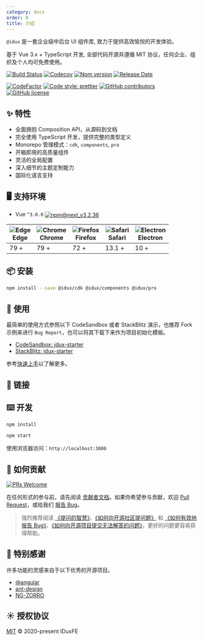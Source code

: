 ```yaml
---
category: docs
order: 0
title: 介绍
---
```


`@idux` 是一套企业级中后台 UI 组件库, 致力于提供高效愉悦的开发体验。

基于 Vue 3.x + TypeScript 开发, 全部代码开源并遵循 MIT 协议，任何企业、组织及个人均可免费使用。

<div class="introduce-badges">

[![Build Status](https://dev.azure.com/iduxfeteam/IduxFE/_apis/build/status/IduxFE.idux?branchName=main)](https://dev.azure.com/iduxfeteam/IduxFE/_build/latest?definitionId=2&branchName=main)
[![Codecov](https://codecov.io/gh/IDuxFE/idux/branch/main/graph/badge.svg?token=PGAUXP06V3)](https://codecov.io/gh/IDuxFE/idux)
[![Npm version](https://img.shields.io/npm/v/@idux/components)](https://www.npmjs.com/package/@idux/components)
[![Release Date](https://img.shields.io/github/release-date/IDuxFE/idux)](https://github.com/IDuxFE/idux/releases)

[![CodeFactor](https://www.codefactor.io/repository/github/iduxfe/idux/badge)](https://www.codefactor.io/repository/github/iduxfe/idux)
[![Code style: prettier](https://img.shields.io/badge/code_style-prettier-ff69b4)](https://github.com/prettier/prettier)
[![GitHub contributors](https://img.shields.io/github/contributors/IDuxFE/idux)](https://github.com/IDuxFE/idux/contributors)
[![GitHub license](https://img.shields.io/github/license/IDuxFE/idux)](https://github.com/IDuxFE/idux/blob/main/LICENSE)

</div>

## ✨ 特性

- 全面拥抱 Composition API，从源码到文档
- 完全使用 TypeScript 开发，提供完整的类型定义
- Monorepo 管理模式：`cdk`, `components`, `pro`
- 开箱即用的高质量组件
- 灵活的全局配置
- 深入细节的主题定制能力
- 国际化语言支持

## 🖥 支持环境

- Vue `^3.0.0` <a href="https://www.npmjs.com/package/vue/v/next"><img src="https://img.shields.io/npm/v/vue/next.svg" alt="npm@next_v3.2.36" align="center"/></a>

| <img src="https://cdn.jsdelivr.net/npm/@browser-logos/edge/edge_32x32.png" alt="Edge"/><br />Edge | <img src="https://cdn.jsdelivr.net/npm/@browser-logos/chrome/chrome_32x32.png" alt="Chrome"/><br />Chrome | <img src="https://cdn.jsdelivr.net/npm/@browser-logos/firefox/firefox_32x32.png" alt="Firefox"/><br />Firefox | <img src="https://cdn.jsdelivr.net/npm/@browser-logos/safari/safari_32x32.png" alt="Safari"/><br />Safari | <img src="https://cdn.jsdelivr.net/npm/@browser-logos/electron/electron_32x32.png" alt="Electron"/><br />Electron |
| --------- | --------- | --------- | --------- | --------- |
| 79 + | 79 + | 72 + | 13.1 + | 10 + |

## 📦 安装

```bash
npm install --save @idux/cdk @idux/components @idux/pro
```

## 🔨 使用

最简单的使用方式参照以下 CodeSandbox 或者 StackBlitz 演示，也推荐 Fork 示例来进行 `Bug Report`，也可以将其下载下来作为项目初始化模板。

- [CodeSandbox: idux-starter](https://codesandbox.io/s/idux-starter-7o9lv)
- [StackBlitz: idux-starter](https://stackblitz.com/edit/idux-starter)

参考[快速上手](https://idux.site/docs/getting-started/zh)以了解更多。

## 🔗 链接

## ⌨️ 开发

```bash
npm install

npm start
```

使用浏览器访问：`http://localhost:3000`

## 🤝 如何贡献

[![PRs Welcome](https://img.shields.io/badge/PRs-welcome-brightgreen.svg)](https://github.com/IDuxFE/idux/pulls)

在任何形式的参与前，请先阅读 [贡献者文档](https://github.com/IDuxFE/idux/blob/main/packages/site/src/docs/Contributing.zh.md)。如果你希望参与贡献，欢迎 [Pull Request](https://github.com/IDuxFE/idux/pulls)，或给我们 [报告 Bug](https://github.com/IDuxFE/idux/issues)。

> 强烈推荐阅读 [《提问的智慧》](https://github.com/ryanhanwu/How-To-Ask-Questions-The-Smart-Way)、[《如何向开源社区提问题》](https://github.com/seajs/seajs/issues/545) 和 [《如何有效地报告 Bug》](http://www.chiark.greenend.org.uk/%7Esgtatham/bugs-cn.html)、[《如何向开源项目提交无法解答的问题》](https://zhuanlan.zhihu.com/p/25795393)，更好的问题更容易获得帮助。

## 💖 特别感谢

许多功能的灵感来自于以下优秀的开源项目。  

- [@angular](https://github.com/angular)
- [ant-design](https://github.com/ant-design)
- [NG-ZORRO](https://github.com/NG-ZORRO)

## ☀️ 授权协议

[MIT](https://github.com/IDuxFE/idux/blob/main/LICENSE) © 2020-present IDuxFE
